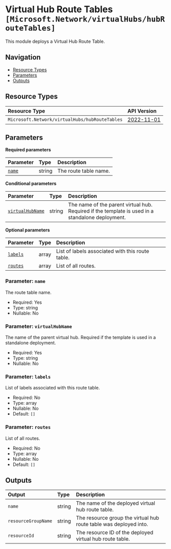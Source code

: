 # Virtual Hub Route Tables `[Microsoft.Network/virtualHubs/hubRouteTables]`

This module deploys a Virtual Hub Route Table.

## Navigation

- [Resource Types](#Resource-Types)
- [Parameters](#Parameters)
- [Outputs](#Outputs)

## Resource Types

| Resource Type | API Version |
| :-- | :-- |
| `Microsoft.Network/virtualHubs/hubRouteTables` | [2022-11-01](https://learn.microsoft.com/en-us/azure/templates/Microsoft.Network/2022-11-01/virtualHubs/hubRouteTables) |

## Parameters

**Required parameters**

| Parameter | Type | Description |
| :-- | :-- | :-- |
| [`name`](#parameter-name) | string | The route table name. |

**Conditional parameters**

| Parameter | Type | Description |
| :-- | :-- | :-- |
| [`virtualHubName`](#parameter-virtualhubname) | string | The name of the parent virtual hub. Required if the template is used in a standalone deployment. |

**Optional parameters**

| Parameter | Type | Description |
| :-- | :-- | :-- |
| [`labels`](#parameter-labels) | array | List of labels associated with this route table. |
| [`routes`](#parameter-routes) | array | List of all routes. |

### Parameter: `name`

The route table name.

- Required: Yes
- Type: string
- Nullable: No

### Parameter: `virtualHubName`

The name of the parent virtual hub. Required if the template is used in a standalone deployment.

- Required: Yes
- Type: string
- Nullable: No

### Parameter: `labels`

List of labels associated with this route table.

- Required: No
- Type: array
- Nullable: No
- Default: `[]`

### Parameter: `routes`

List of all routes.

- Required: No
- Type: array
- Nullable: No
- Default: `[]`

## Outputs

| Output | Type | Description |
| :-- | :-- | :-- |
| `name` | string | The name of the deployed virtual hub route table. |
| `resourceGroupName` | string | The resource group the virtual hub route table was deployed into. |
| `resourceId` | string | The resource ID of the deployed virtual hub route table. |

